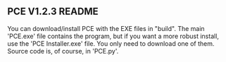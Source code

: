 ## PCE V1.2.3 README
You can download/install PCE with the EXE files in "build".
The main 'PCE.exe' file contains the program, but if you want a more robust install,
use the 'PCE Installer.exe' file. You only need to download one of them.
Source code is, of course, in 'PCE.py'.